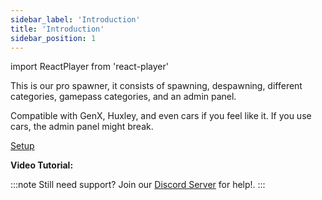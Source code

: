 ```yaml
---
sidebar_label: 'Introduction'
title: 'Introduction'
sidebar_position: 1
---
```

import ReactPlayer from 'react-player'

This is our pro spawner, it consists of spawning, despawning, different categories, gamepass categories, and an admin panel.

Compatible with GenX, Huxley, and even cars if you feel like it. If you use cars, the admin panel might break.

[Setup](setup)

**Video Tutorial:**
<ReactPlayer url='https://www.youtube.com/watch?v=l5CuNhfzbsg' />

:::note
Still need support? Join our [Discord Server](https://discord.gg/5k85S4KWSR) for help!.
:::